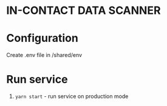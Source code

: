 # IN-CONTACT DATA SCANNER

# Configuration
Create .env file in /shared/env

# Run service
1. ```yarn start``` - run service on production mode
